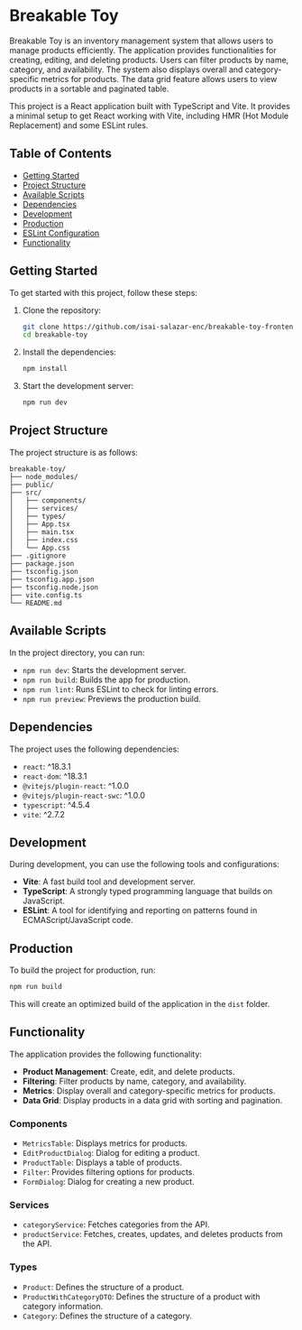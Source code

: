 # Breakable Toy

Breakable Toy is an inventory management system that allows users to manage products efficiently. The application provides functionalities for creating, editing, and deleting products. Users can filter products by name, category, and availability. The system also displays overall and category-specific metrics for products. The data grid feature allows users to view products in a sortable and paginated table.

This project is a React application built with TypeScript and Vite. It provides a minimal setup to get React working with Vite, including HMR (Hot Module Replacement) and some ESLint rules.

## Table of Contents

- [Getting Started](#getting-started)
- [Project Structure](#project-structure)
- [Available Scripts](#available-scripts)
- [Dependencies](#dependencies)
- [Development](#development)
- [Production](#production)
- [ESLint Configuration](#eslint-configuration)
- [Functionality](#functionality)

## Getting Started

To get started with this project, follow these steps:

1. Clone the repository:
    ```sh
    git clone https://github.com/isai-salazar-enc/breakable-toy-frontend
    cd breakable-toy
    ```

2. Install the dependencies:
    ```sh
    npm install
    ```

3. Start the development server:
    ```sh
    npm run dev
    ```

## Project Structure

The project structure is as follows:

```
breakable-toy/
├── node_modules/
├── public/
├── src/
│   ├── components/
│   ├── services/
│   ├── types/
│   ├── App.tsx
│   ├── main.tsx
│   ├── index.css
│   └── App.css
├── .gitignore
├── package.json
├── tsconfig.json
├── tsconfig.app.json
├── tsconfig.node.json
├── vite.config.ts
└── README.md
```

## Available Scripts

In the project directory, you can run:

- `npm run dev`: Starts the development server.
- `npm run build`: Builds the app for production.
- `npm run lint`: Runs ESLint to check for linting errors.
- `npm run preview`: Previews the production build.

## Dependencies

The project uses the following dependencies:

- `react`: ^18.3.1
- `react-dom`: ^18.3.1
- `@vitejs/plugin-react`: ^1.0.0
- `@vitejs/plugin-react-swc`: ^1.0.0
- `typescript`: ^4.5.4
- `vite`: ^2.7.2

## Development

During development, you can use the following tools and configurations:

- **Vite**: A fast build tool and development server.
- **TypeScript**: A strongly typed programming language that builds on JavaScript.
- **ESLint**: A tool for identifying and reporting on patterns found in ECMAScript/JavaScript code.

## Production

To build the project for production, run:

```sh
npm run build
```

This will create an optimized build of the application in the `dist` folder.

## Functionality

The application provides the following functionality:

- **Product Management**: Create, edit, and delete products.
- **Filtering**: Filter products by name, category, and availability.
- **Metrics**: Display overall and category-specific metrics for products.
- **Data Grid**: Display products in a data grid with sorting and pagination.

### Components

- `MetricsTable`: Displays metrics for products.
- `EditProductDialog`: Dialog for editing a product.
- `ProductTable`: Displays a table of products.
- `Filter`: Provides filtering options for products.
- `FormDialog`: Dialog for creating a new product.

### Services

- `categoryService`: Fetches categories from the API.
- `productService`: Fetches, creates, updates, and deletes products from the API.

### Types

- `Product`: Defines the structure of a product.
- `ProductWithCategoryDTO`: Defines the structure of a product with category information.
- `Category`: Defines the structure of a category.